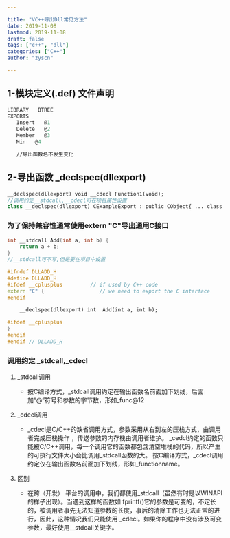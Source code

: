 ```yaml
---

title: "VC++导出Dll常见方法"
date: 2019-11-08
lastmod: 2019-11-08
draft: false
tags: ["c++", "dll"]
categories: ["C++"]
author: "zyscn"

---
```


## 1-模块定义(.def) 文件声明
```def
LIBRARY   BTREE
EXPORTS
   Insert   @1
   Delete   @2
   Member   @3
   Min   @4

   //导出函数名不发生变化
```
## 2-导出函数 _declspec(dllexport)
```cpp
__declspec(dllexport) void __cdecl Function1(void);
//调用约定__stdcall,__cdecl可在项目属性设置
class __declspec(dllexport) CExampleExport : public CObject{ ... class definition ... };
```
### 为了保持兼容性通常使用extern "C"导出通用C接口

```cpp
int __stdcall Add(int a, int b) {
	return a + b;
}
//__stdcall可不写,但是要在项目中设置
```

```cpp
#ifndef DLLADD_H
#define DLLADD_H
#ifdef __cplusplus         // if used by C++ code
extern "C" {                  // we need to export the C interface
#endif

	__declspec(dllexport) int  Add(int a, int b);

#ifdef __cplusplus
}
#endif
#endif // DLLADD_H
```
### 调用约定 _stdcall,_cdecl
1. _stdcall调用

   * 按C编译方式，_stdcall调用约定在输出函数名前面加下划线，后面加“@”符号和参数的字节数，形如_func@12

2.  _cdecl调用
    *  _cdecl是C/C++的缺省调用方式，参数采用从右到左的压栈方式，由调用者完成压栈操作 ，传送参数的内存栈由调用者维护。
_cedcl约定的函数只能被C/C++调用，每一个调用它的函数都包含清空堆栈的代码，所以产生的可执行文件大小会比调用_stdcall函数的大。
按C编译方式，_cdecl调用约定仅在输出函数名前面加下划线，形如_functionname。

3. 区别
   * 在跨（开发） 平台的调用中，我们都使用_stdcall（虽然有时是以WINAPI的样子出现）。当遇到这样的函数如 fprintf()它的参数是可变的，不定长的，被调用者事先无法知道参数的长度，事后的清除工作也无法正常的进行，因此，这种情况我们只能使用 _cdecl。如果你的程序中没有涉及可变参数，最好使用__stdcall关键字。